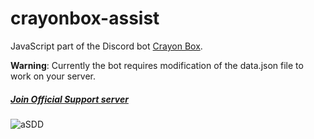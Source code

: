 # crayonbox-assist 
JavaScript part of the Discord bot [Crayon Box].

**Warning**: Currently the bot requires modification of the data.json file to work on your server.

##### [Join Official Support server]

![aSDD](https://img.shields.io/discord/542073176729976842?label=Support&logo=discord&style=social)

[Crayon Box]: https://discordapp.com/oauth2/authorize?client_id=607515524900847626&permissions=8&scope=bot
[Join Official Support server]: https://discord.gg/tHRRA8p
